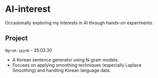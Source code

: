 # AI-interest
Occasionally exploring my interests in AI through hands-on experiments.


## Project
`Ngram.ipynb` - 25.03.30
- A Korean sentence generator using N-gram models.  
- Focuses on applying smoothing techniques (especially Laplace Smoothing) and handling Korean language data.

